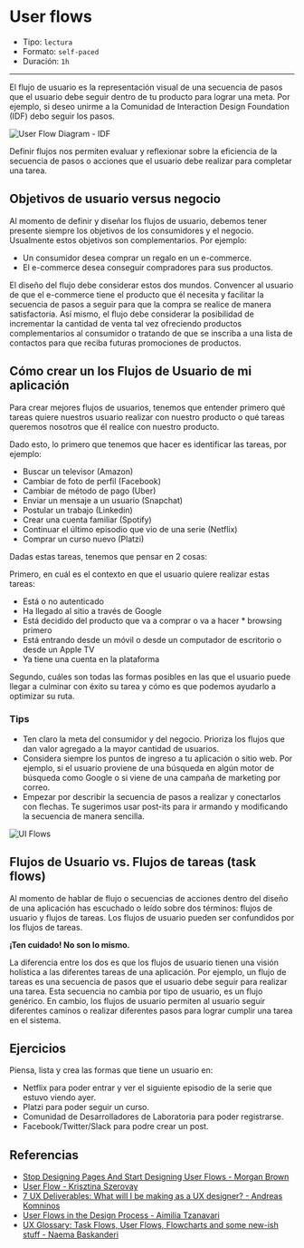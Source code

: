 # User flows

- Tipo: `lectura`
- Formato: `self-paced`
- Duración: `1h`

***

El flujo de usuario es la representación visual de una secuencia de pasos que el
usuario debe seguir dentro de tu producto para lograr una meta. Por ejemplo, si
deseo unirme a la Comunidad de Interaction Design Foundation (IDF) debo seguir
los pasos.

![User Flow Diagram - IDF](https://public-media.interaction-design.org/images/uploads/675883078a80da923ab2cd0e2bb7cf05.jpeg)

Definir flujos nos permiten evaluar y reflexionar sobre la eficiencia de la
secuencia de pasos o acciones que el usuario debe realizar para completar una
tarea.

## Objetivos de usuario versus negocio

Al momento de definir y diseñar los flujos de usuario, debemos tener presente
siempre los objetivos de los consumidores y el negocio. Usualmente estos
objetivos son complementarios. Por ejemplo:

- Un consumidor desea comprar un regalo en un e-commerce.
- El e-commerce desea conseguir compradores para sus productos.

El diseño del flujo debe considerar estos dos mundos. Convencer al usuario de
que el e-commerce tiene el producto que él necesita y facilitar la secuencia de
pasos a seguir para que la compra se realice de manera satisfactoria. Así mismo,
el flujo debe considerar la posibilidad de incrementar la cantidad de venta tal
vez ofreciendo productos complementarios al consumidor o tratando de que se
inscriba a una lista de contactos para que reciba futuras promociones de
productos.

## Cómo crear un los Flujos de Usuario de mi aplicación

Para crear mejores flujos de usuarios, tenemos que entender primero qué tareas
quiere nuestros usuario realizar con nuestro producto o qué tareas queremos
nosotros que él realice con nuestro producto.

Dado esto, lo primero que tenemos que hacer es identificar las tareas, por
ejemplo:

- Buscar un televisor (Amazon)
- Cambiar de foto de perfil (Facebook)
- Cambiar de método de pago (Uber)
- Enviar un mensaje a un usuario (Snapchat)
- Postular un trabajo (Linkedin)
- Crear una cuenta familiar (Spotify)
- Continuar el último episodio que vio de una serie (Netflix)
- Comprar un curso nuevo (Platzi)

Dadas estas tareas, tenemos que pensar en 2 cosas:

Primero, en cuál es el contexto en que el usuario quiere realizar estas tareas:

- Está o no autenticado
- Ha llegado al sitio a través de Google
- Está decidido del producto que va a comprar o va a hacer * browsing primero
- Está entrando desde un móvil o desde un computador de escritorio o desde un
  Apple TV
- Ya tiene una cuenta en la plataforma

Segundo, cuáles son todas las formas posibles en las que el usuario puede llegar
a culminar con éxito su tarea y cómo es que podemos ayudarlo a optimizar su
ruta.

### Tips

- Ten claro la meta del consumidor y del negocio. Prioriza los flujos que dan
  valor agregado a la mayor cantidad de usuarios.
- Considera siempre los puntos de ingreso a tu aplicación o sitio web. Por
  ejemplo, si el usuario proviene de una búsqueda en algún motor de búsqueda
  como Google o si viene de una campaña de marketing por correo.
- Empezar por describir la secuencia de pasos a realizar y conectarlos con
  flechas. Te sugerimos usar post-its para ir armando y modificando la secuencia
  de manera sencilla.

![UI Flows](https://cdn-images-1.medium.com/max/600/1*jATNVQ9OBKGwHIGKpqSAsA.png)

## Flujos de Usuario vs. Flujos de tareas (task flows)

Al momento de hablar de flujo o secuencias de acciones dentro del diseño de una
aplicación has escuchado o leído sobre dos términos: flujos de usuario y flujos
de tareas. Los flujos de usuario pueden ser confundidos por los flujos de
tareas.

__¡Ten cuidado! No son lo mismo.__

La diferencia entre los dos es que los flujos de usuario tienen una visión
holística a las diferentes tareas de una aplicación. Por ejemplo, un flujo de
tareas es una secuencia de pasos que el usuario debe seguir para realizar una
tarea. Esta secuencia no cambia por tipo de usuario, es un flujo genérico. En
cambio, los flujos de usuario permiten al usuario seguir diferentes caminos o
realizar diferentes pasos para lograr cumplir una tarea en el sistema.

## Ejercicios

Piensa, lista y crea las formas que tiene un usuario en:

- Netflix para poder entrar y ver el siguiente episodio de la serie que estuvo
  viendo ayer.
- Platzi para poder seguir un curso.
- Comunidad de Desarrolladores de Laboratoria para poder registrarse.
- Facebook/Twitter/Slack para podre crear un post.

## Referencias

- [Stop Designing Pages And Start Designing User Flows - Morgan Brown](https://www.smashingmagazine.com/2012/01/stop-designing-pages-start-designing-flows/)
- [User Flow - Krisztina Szerovay](https://uxknowledgebase.com/user-flow-496e3187842)
- [7 UX Deliverables: What will I be making as a UX designer? - Andreas Komninos](https://www.interaction-design.org/literature/article/7-ux-deliverables-what-will-i-be-making-as-a-ux-designer)
- [User Flows in the Design Process - Aimilia Tzanavari](https://blog.overflow.io/user-flows-in-the-design-process-41e6dee6d0a7)
- [UX Glossary: Task Flows, User Flows, Flowcharts and some new-ish stuff - Naema Baskanderi](https://uxplanet.org/ux-glossary-task-flows-user-flows-flowcharts-and-some-new-ish-stuff-2321044d837d)